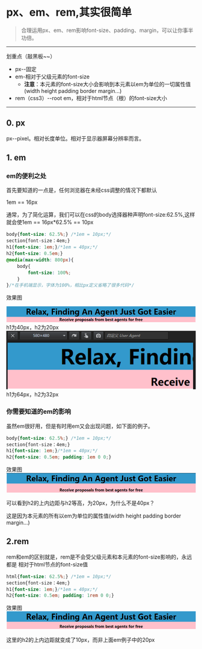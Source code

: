 # px、em、rem,其实很简单
>合理运用px、em、rem影响font-size、padding、margin，可以让你事半功倍。

---
划重点（敲黑板~~）
* px--固定
* em-相对于父级元素的font-size
    * **注意**：本元素的font-size大小会影响到本元素以em为单位的一切属性值(width height padding border margin...)
* rem（css3）--root em，相对于html节点（根）的font-size大小
---
## 0. px
px--pixel。相对长度单位。相对于显示器屏幕分辨率而言。


## 1. em
### em的便利之处
首先要知道的一点是，任何浏览器在未经css调整的情况下都默认

1em == 16px

通常，为了简化运算，我们可以在css的body选择器种声明font-size:62.5%,这样就会使1em == 16px*62.5% == 10px

```css
body{font-size: 62.5%;} /*1em = 10px;*/
section{font-size：4em;} 
h1{font-size: 1em;}/*1em = 40px;*/
h2{font-size: 0.5em;}
@media(max-width: 800px){
    body{
        font-size: 100%;
    }
}/*在手机端显示，字体为100%，相比px定义省略了很多代码*/

```
效果图

![](em.PNG "桌面浏览器")
h1为40px，h2为20px
![](em_media.PNG "手机端")
h1为64px，h2为32px

### 你需要知道的em的影响
虽然em很好用，但是有时用em又会出现问题，如下面的例子。
```css
body{font-size: 62.5%;} /*1em = 10px;*/
section{font-size：4em;} 
h1{font-size: 1em;}/*1em = 40px;*/
h2{font-size: 0.5em; padding: 1em 0 0;}

```
效果图
![](em_padding.PNG)

可以看到h2的上内边距与h2等高，为20px，为什么不是40px？

这是因为本元素的所有以em为单位的属性值(width height padding border margin...)

## 2.rem
rem和em的区别就是，rem是不会受父级元素和本元素的font-size影响的，永远都是
相对于html节点的font-size值
```css
html{font-size: 62.5%;} /*1em = 10px;*/
section{font-size：4em;} 
h1{font-size: 1em;}/*1em = 40px;*/
h2{font-size: 0.5em; padding: 1rem 0 0;}
```
效果图
![](rem_padding.PNG)

这里的h2的上内边距就变成了10px，而非上面em例子中的20px

